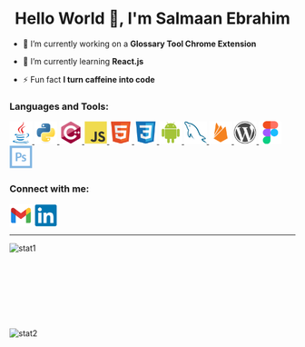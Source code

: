 
<h1 align="center">Hello World 👋, I'm Salmaan Ebrahim</h1>



- 🔭 I’m currently working on a **Glossary Tool Chrome Extension**

- 🌱 I’m currently learning **React.js**

- ⚡ Fun fact **I turn caffeine into code**

<h3 align="left">Languages and Tools:</h3>
<p align="left">

<a href="https://www.java.com" target="_blank" rel="noreferrer"> <img src="https://github.com/salmaaneb/Icons/blob/main/icons/java/java-original.svg" alt="java" width="40" height="40"/> </a> 
<a href="https://www.python.org" target="_blank" rel="noreferrer"> <img src="https://github.com/salmaaneb/Icons/blob/main/icons/python/python-original.svg" alt="python" width="40" height="40"/> </a> 
<a href="https://en.wikipedia.org/wiki/C%2B%2B" target="_blank" rel="noreferrer"> <img src="https://github.com/salmaaneb/Icons/blob/main/icons/cplusplus/cplusplus-original.svg" alt="c++" width="40" height="40"/> </a>
<a href="https://www.javascript.com" target="_blank" rel="noreferrer"> <img src="https://github.com/salmaaneb/Icons/blob/main/icons/javascript/javascript-original.svg" alt="Javascript" width="40" height="40"/> </a> 
<a href="https://en.wikipedia.org/wiki/HTML" target="_blank" rel="noreferrer"> <img src="https://github.com/salmaaneb/Icons/blob/main/icons/html5/html5-original.svg" alt="html5" width="40" height="40"/> </a> 
<a href="https://en.wikipedia.org/wiki/CSS" target="_blank" rel="noreferrer"> <img src="https://github.com/salmaaneb/Icons/blob/main/icons/css3/css3-original.svg" alt="css3" width="40" height="40"/> </a> 
<a href="https://developer.android.com" target="_blank" rel="noreferrer"> <img src="https://github.com/salmaaneb/Icons/blob/main/icons/android/android-original.svg" alt="android" width="40" height="40"/> </a> 
<a href="https://www.mysql.com" target="_blank" rel="noreferrer"> <img src="https://github.com/salmaaneb/Icons/blob/main/icons/mysql/mysql-original.svg" alt="mysql" width="40" height="40"/> </a> 
<a href="https://firebase.google.com" target="_blank" rel="noreferrer"> <img src="https://github.com/salmaaneb/Icons/blob/main/icons/firebase/firebase-plain.svg" alt="firebase" width="40" height="40"/> </a> 
<a href="https://en-za.wordpress.org" target="_blank" rel="noreferrer"> <img src="https://github.com/salmaaneb/Icons/blob/main/icons/wordpress/wordpress-plain.svg" alt="Javascript" width="40" height="40"/> </a> 
<a href="https://www.figma.com" target="_blank" rel="noreferrer"> <img src="https://github.com/salmaaneb/Icons/blob/main/icons/figma/figma-original.svg" alt="figma" width="40" height="40"/> </a> 
<a href="https://www.photoshop.com" target="_blank" rel="noreferrer"> <img src="https://github.com/salmaaneb/Icons/blob/main/icons/photoshop/photoshop-line.svg" alt="photoshop" width="40" height="40"/> </a> 

</p>


<h3 align="left">Connect with me:</h3>
<p align="left">

<a href="mailto:salmaaneb@gmail.com" target="blank"><img align="center" src="https://github.com/salmaaneb/Icons/blob/main/icons/gmail/gmail-original.png" alt="gmail" height="40" width="40" /></a>
<a href="https://www.linkedin.com/in/salmaan-ebrahim" target="blank"><img align="center" src="https://github.com/salmaaneb/Icons/blob/main/icons/linkedin/linkedin-original.svg" alt="linkedin" height="40" width="40" /></a>
</p>

------

<p><img align="left" src="https://salmaaneb-readme-stats.vercel.app/api/top-langs?username=salmaaneb&show_icons=true&theme=cobalt&locale=en&layout=compact" alt="stat1" / ><br><br><br><br><br><br><br><br></p>

<p><img align="left" src="https://salmaaneb-readme-stats.vercel.app/api?username=salmaaneb&show_icons=true&rank_icon=github&theme=cobalt#gh-light-mode-only" alt="stat2" /></p>



